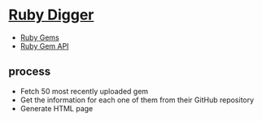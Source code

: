 # [Ruby Digger](https://ruby-digger.code-maven.com/)


* [Ruby Gems](https://rubygems.org/)
* [Ruby Gem API](https://guides.rubygems.org/rubygems-org-api/)


## process

* Fetch 50 most recently uploaded gem
* Get the information for each one of them from their GitHub repository
* Generate HTML page
